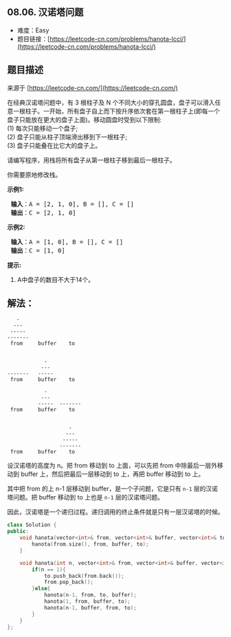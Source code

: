 ##  08.06. 汉诺塔问题

- 难度：Easy
- 题目链接：[https://leetcode-cn.com/problems/hanota-lcci/](https://leetcode-cn.com/problems/hanota-lcci/)


## 题目描述

来源于 [https://leetcode-cn.com/](https://leetcode-cn.com/)

<p>在经典汉诺塔问题中，有 3 根柱子及 N 个不同大小的穿孔圆盘，盘子可以滑入任意一根柱子。一开始，所有盘子自上而下按升序依次套在第一根柱子上(即每一个盘子只能放在更大的盘子上面)。移动圆盘时受到以下限制:<br>
(1) 每次只能移动一个盘子;<br>
(2) 盘子只能从柱子顶端滑出移到下一根柱子;<br>
(3) 盘子只能叠在比它大的盘子上。</p>

<p>请编写程序，用栈将所有盘子从第一根柱子移到最后一根柱子。</p>

<p>你需要原地修改栈。</p>

<p><strong>示例1:</strong></p>

<pre><strong> 输入</strong>：A = [2, 1, 0], B = [], C = []
<strong> 输出</strong>：C = [2, 1, 0]
</pre>

<p><strong>示例2:</strong></p>

<pre><strong> 输入</strong>：A = [1, 0], B = [], C = []
<strong> 输出</strong>：C = [1, 0]
</pre>

<p><strong>提示:</strong></p>

<ol>
	<li>A中盘子的数目不大于14个。</li>
</ol>


## 解法：

```
   -
  ---
 -----
-------
 from     buffer    to


            -
           ---
-------   -----
 from     buffer    to

            -
           ---
          -----  -------
 from     buffer    to


                    -
                   ---
                  ----- 
                 -------
 from     buffer    to
```


设汉诺塔的高度为 n。把 from 移动到 to 上面，可以先把 from 中除最后一层外移动到 buffer 上，然后把最后一层移动到 to 上，再把 buffer 移动到 to 上。

其中把 from 的上 n-1 层移动到 buffer，是一个子问题，它是只有 `n-1` 层的汉诺塔问题。把 buffer 移动到 to 上也是 `n-1` 层的汉诺塔问题。

因此，汉诺塔是一个递归过程。递归调用的终止条件就是只有一层汉诺塔的时候。


```c++
class Solution {
public:
    void hanota(vector<int>& from, vector<int>& buffer, vector<int>& to) {
        hanota(from.size(), from, buffer, to);
    }

    void hanota(int n, vector<int>& from, vector<int>& buffer, vector<int>& to) {
        if(n == 1){
            to.push_back(from.back());
            from.pop_back();
        }else{
            hanota(n-1, from, to, buffer);
            hanota(1, from, buffer, to);
            hanota(n-1, buffer, from, to);
        }
    }
};
```